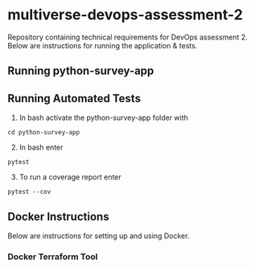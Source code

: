 # multiverse-devops-assessment-2
Repository containing technical requirements for DevOps assessment 2. Below are instructions for running the application & tests.  

## Running python-survey-app

## Running Automated Tests

1. In bash activate the python-survey-app folder with
  
```(bash)
cd python-survey-app
```

2. In bash enter

```(bash)
pytest
```

3. To run a coverage report enter

```(bash)
pytest --cov
```

## Docker Instructions

Below are instructions for setting up and using Docker.
### Docker Terraform Tool